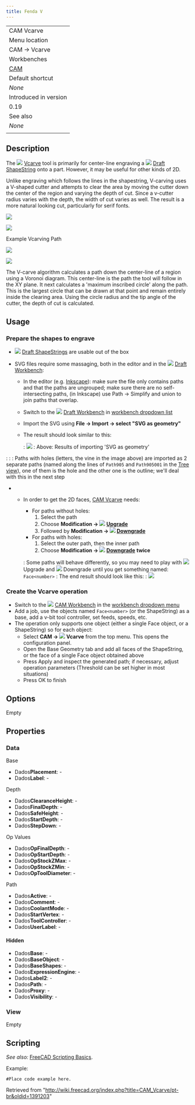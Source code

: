 ```yaml
---
title: Fenda V
---
```


|                                       |
| ------------------------------------- |
| CAM Vcarve                            |
| Menu location                         |
| CAM → Vcarve                          |
| Workbenches                           |
| [CAM](/CAM_Workbench "CAM Workbench") |
| Default shortcut                      |
| _None_                                |
| Introduced in version                 |
| 0.19                                  |
| See also                              |
| _None_                                |
|                                       |

## Description

The ![](/images/CAM_Vcarve.svg) [Vcarve](/CAM_Vcarve "CAM Vcarve") tool is primarily for center-line engraving a ![](/images/Draft_ShapeString.svg) [Draft ShapeString](/Draft_ShapeString "Draft ShapeString") onto a part. However, it may be useful for other kinds of 2D.

Unlike engraving which follows the lines in the shapestring, V-carving uses a V-shaped cutter and attempts to clear the area by moving the cutter down the center of the region and varying the depth of cut. Since a v-cutter radius varies with the depth, the width of cut varies as well. The result is a more natural looking cut, particularly for serif fonts.

![](/images/Engravepath.png)

![](/images/Vcarvepath.png)

Example Vcarving Path

![](/images/Vcarved.png)

![](/images/Scrolltest.png)

The V-carve algorithm calculates a path down the center-line of a region using a Voronoi diagram. This center-line is the path the tool will follow in the XY plane. It next calculates a 'maximum inscribed circle' along the path. This is the largest circle that can be drawn at that point and remain entirely inside the clearing area. Using the circle radius and the tip angle of the cutter, the depth of cut is calculated.

## Usage

### Prepare the shapes to engrave

- ![](/images/Draft_ShapeString.svg) [Draft ShapeStrings](/Draft_ShapeString "Draft ShapeString") are usable out of the box

* SVG files require some massaging, both in the editor and in the ![](/images/Workbench_Draft.svg) [Draft Workbench](/Draft_Workbench "Draft Workbench"):

  - In the editor (e.g. [Inkscape](https://www.inkscape.org)): make sure the file only contains paths and that the paths are ungrouped; make sure there are no self-intersecting paths, (in Inkscape) use Path → Simplify and union to join paths that overlap.
  - Switch to the ![](/images/Workbench_Draft.svg) [Draft Workbench](/Draft_Workbench "Draft Workbench") in [workbench dropdown list](/Std_Workbench "Std Workbench")
  - Import the SVG using **File → Import → select "SVG as geometry"**
  - The result should look similar to this:

    : ![](/images/Svgimport.png)
    : Above: Results of importing 'SVG as geometry'

: : : Paths with holes (letters, the vine in the image above) are imported as 2 separate paths (named along the lines of `Path905` and `Path905001` in the [Tree view](/Tree_view "Tree view")), one of them is the hole and the other one is the outline; we'll deal with this in the next step

- - In order to get the 2D faces, [CAM Vcarve](/CAM_Vcarve "CAM Vcarve") needs:

    - For paths without holes:
      1. Select the path
      2. Choose **Modification → ![](/images/Draft_Upgrade.svg) [Upgrade](/Draft_Upgrade "Draft Upgrade")**
      3. Followed by **Modification → ![](/images/Draft_Downgrade.svg) [Downgrade](/Draft_Downgrade "Draft Downgrade")**
    - For paths with holes:
      1. Select the outer path, then the inner path
      2. Choose **Modification → ![](/images/Draft_Downgrade.svg) [Downgrade](/Draft_Downgrade "Draft Downgrade")** **twice**

    : Some paths will behave differently, so you may need to play with ![](/images/Draft_Upgrade.svg) Upgrade and ![](/images/Draft_Downgrade.svg) Downgrade until you get something named: `Face<number>`
    : The end result should look like this:
    : ![](/images/Svgfaces.png)

### Create the Vcarve operation

- Switch to the ![](/images/Workbench_CAM.svg) [CAM Workbench](/CAM_Workbench "CAM Workbench") in the [workbench dropdown menu](/Std_Workbench "Std Workbench")
- Add a job, use the objects named `Face<number>` (or the ShapeString) as a base, add a v-bit tool controller, set feeds, speeds, etc.
- The operation only supports one object (either a single Face object, or a ShapeString) so for each object:
  - Select **CAM → ![](/images/CAM_Vcarve.svg) Vcarve** from the top menu. This opens the configuration panel.
  - Open the Base Geometry tab and add all faces of the ShapeString, or the face of a single Face object obtained above
  - Press Apply and inspect the generated path; if necessary, adjust operation parameters (Threshold can be set higher in most situations)
  - Press OK to finish

## Options

Empty

## Properties

### Data

Base

- Dados**Placement**: -
- Dados**Label**: -

Depth

- Dados**ClearanceHeight**: -
- Dados**FinalDepth**: -
- Dados**SafeHeight**: -
- Dados**StartDepth**: -
- Dados**StepDown**: -

Op Values

- Dados**OpFinalDepth**: -
- Dados**OpStartDepth**: -
- Dados**OpStockZMax**: -
- Dados**OpStockZMin**: -
- Dados**OpToolDiameter**: -

Path

- Dados**Active**: -
- Dados**Comment**: -
- Dados**CoolantMode**: -
- Dados**StartVertex**: -
- Dados**ToolController**: -
- Dados**UserLabel**: -

#### Hidden

- Dados**Base**: -
- Dados**BaseObject**: -
- Dados**BaseShapes**: -
- Dados**ExpressionEngine**: -
- Dados**Label2**: -
- Dados**Path**: -
- Dados**Proxy**: -
- Dados**Visibility**: -

### View

Empty

## Scripting

_See also:_ [FreeCAD Scripting Basics](/FreeCAD_Scripting_Basics "FreeCAD Scripting Basics").

Example:

```
#Place code example here.

```

Retrieved from "<http://wiki.freecad.org/index.php?title=CAM_Vcarve/pt-br&oldid=1391203>"
